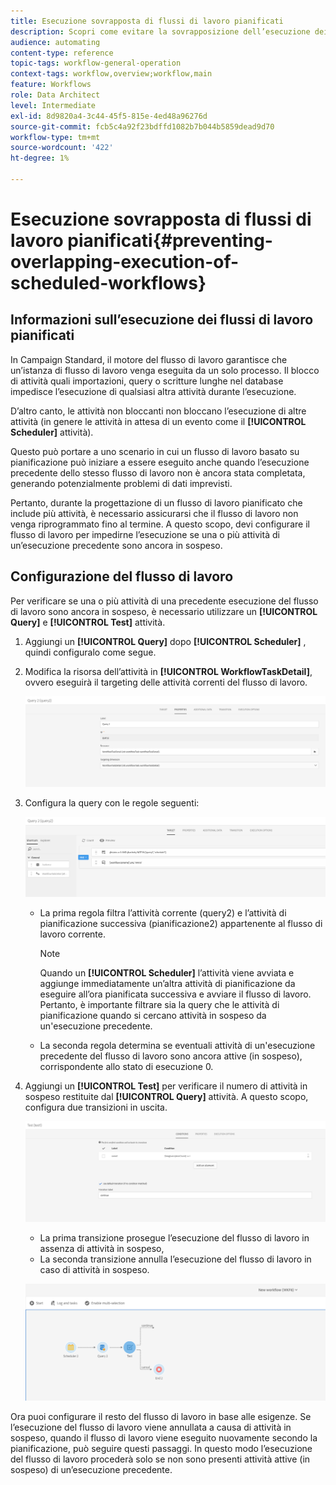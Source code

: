 ```yaml
---
title: Esecuzione sovrapposta di flussi di lavoro pianificati
description: Scopri come evitare la sovrapposizione dell’esecuzione dei flussi di lavoro pianificati.
audience: automating
content-type: reference
topic-tags: workflow-general-operation
context-tags: workflow,overview;workflow,main
feature: Workflows
role: Data Architect
level: Intermediate
exl-id: 8d9820a4-3c44-45f5-815e-4ed48a96276d
source-git-commit: fcb5c4a92f23bdffd1082b7b044b5859dead9d70
workflow-type: tm+mt
source-wordcount: '422'
ht-degree: 1%

---
```


# Esecuzione sovrapposta di flussi di lavoro pianificati{#preventing-overlapping-execution-of-scheduled-workflows}

## Informazioni sull’esecuzione dei flussi di lavoro pianificati

In Campaign Standard, il motore del flusso di lavoro garantisce che un’istanza di flusso di lavoro venga eseguita da un solo processo. Il blocco di attività quali importazioni, query o scritture lunghe nel database impedisce l’esecuzione di qualsiasi altra attività durante l’esecuzione.

D’altro canto, le attività non bloccanti non bloccano l’esecuzione di altre attività (in genere le attività in attesa di un evento come il **[!UICONTROL Scheduler]** attività).

Questo può portare a uno scenario in cui un flusso di lavoro basato su pianificazione può iniziare a essere eseguito anche quando l’esecuzione precedente dello stesso flusso di lavoro non è ancora stata completata, generando potenzialmente problemi di dati imprevisti.

Pertanto, durante la progettazione di un flusso di lavoro pianificato che include più attività, è necessario assicurarsi che il flusso di lavoro non venga riprogrammato fino al termine. A questo scopo, devi configurare il flusso di lavoro per impedirne l’esecuzione se una o più attività di un’esecuzione precedente sono ancora in sospeso.

## Configurazione del flusso di lavoro

Per verificare se una o più attività di una precedente esecuzione del flusso di lavoro sono ancora in sospeso, è necessario utilizzare un **[!UICONTROL Query]** e **[!UICONTROL Test]** attività.

1. Aggiungi un **[!UICONTROL Query]** dopo **[!UICONTROL Scheduler]** , quindi configuralo come segue.

1. Modifica la risorsa dell’attività in **[!UICONTROL WorkflowTaskDetail]**, ovvero eseguirà il targeting delle attività correnti del flusso di lavoro.

   ![](assets/scheduled-wkf-resource.png)

1. Configura la query con le regole seguenti:

   ![](assets/scheduled-wkf-query.png)

   * La prima regola filtra l’attività corrente (query2) e l’attività di pianificazione successiva (pianificazione2) appartenente al flusso di lavoro corrente.

      >[!NOTE]
      >
      >Quando un **[!UICONTROL Scheduler]** l’attività viene avviata e aggiunge immediatamente un’altra attività di pianificazione da eseguire all’ora pianificata successiva e avviare il flusso di lavoro. Pertanto, è importante filtrare sia la query che le attività di pianificazione quando si cercano attività in sospeso da un&#39;esecuzione precedente.

   * La seconda regola determina se eventuali attività di un&#39;esecuzione precedente del flusso di lavoro sono ancora attive (in sospeso), corrispondente allo stato di esecuzione 0.

1. Aggiungi un **[!UICONTROL Test]** per verificare il numero di attività in sospeso restituite dal **[!UICONTROL Query]** attività. A questo scopo, configura due transizioni in uscita.

   ![](assets/scheduled-wkf-test.png)

   * La prima transizione prosegue l’esecuzione del flusso di lavoro in assenza di attività in sospeso,
   * La seconda transizione annulla l’esecuzione del flusso di lavoro in caso di attività in sospeso.

   ![](assets/scheduled-wkf-workflow.png)

Ora puoi configurare il resto del flusso di lavoro in base alle esigenze. Se l’esecuzione del flusso di lavoro viene annullata a causa di attività in sospeso, quando il flusso di lavoro viene eseguito nuovamente secondo la pianificazione, può seguire questi passaggi. In questo modo l’esecuzione del flusso di lavoro procederà solo se non sono presenti attività attive (in sospeso) di un’esecuzione precedente.

